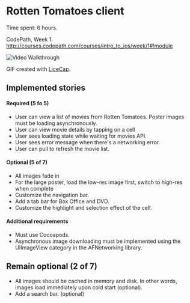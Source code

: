 Rotten Tomatoes client 
===================
Time spent: 6 hours.

CodePath, Week 1. http://courses.codepath.com/courses/intro_to_ios/week/1#!module

![Video Walkthrough](rotten-tomatoes-screencap.gif)

GIF created with [LiceCap](http://www.cockos.com/licecap/).

## Implemented stories

#### Required (5 fo 5)
* User can view a list of movies from Rotten Tomatoes. Poster images must be loading asynchronously.
* User can view movie details by tapping on a cell
* User sees loading state while waiting for movies API.
* User sees error message when there's a networking error.
* User can pull to refresh the movie list. 

#### Optional (5 of 7)
* All images fade in 
* For the large poster, load the low-res image first, switch to high-res when complete 
* Customize the navigation bar.
* Add a tab bar for Box Office and DVD.
* Customize the highlight and selection effect of the cell.

#### Additional requirements
* Must use Cocoapods.
* Asynchronous image downloading must be implemented using the UIImageView category in the AFNetworking library.

## Remain optional (2 of 7)
* All images should be cached in memory and disk. In other words, images load immediately upon cold start (optional).
* Add a search bar. (optional)

